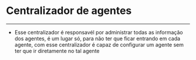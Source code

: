 # Centralizador de agentes

---



-  Esse centralizador é responsavél por administrar todas as informação dos agentes, é um lugar só, para não ter que ficar entrando em cada agente, com esse centralizador é capaz de configurar um agente sem ter que ir diretamente no tal agente

